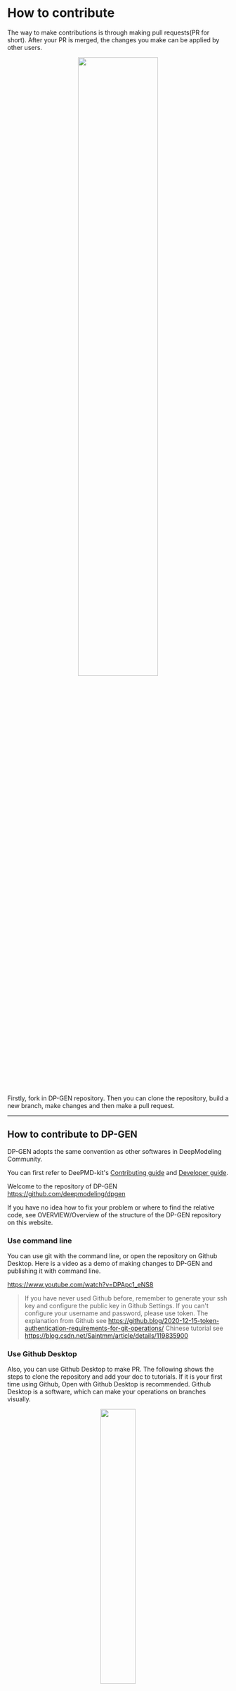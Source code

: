 # How to contribute

The way to make contributions is through making pull requests(PR for short). After your PR is merged, the changes you make can be applied by other users.

<div align=center><href="https://sm.ms/image/qt1MWOfYbQzKGJC" target="_blank"><img src="https://s2.loli.net/2022/08/16/qt1MWOfYbQzKGJC.png" width="60%"></div>

Firstly, fork in DP-GEN repository. Then you can clone the repository, build a new branch, make changes and then make a pull request.

---

## How to contribute to DP-GEN

DP-GEN adopts the same convention as other softwares in DeepModeling Community. 

You can first refer to DeePMD-kit's
[Contributing guide](https://github.com/deepmodeling/deepmd-kit/edit/devel/CONTRIBUTING.md)
and [Developer guide](https://github.com/deepmodeling/deepmd-kit/edit/devel/doc/development/index.md).

Welcome to the repository of DP-GEN https://github.com/deepmodeling/dpgen

  If you have no idea how to fix your problem or where to find the relative code, see OVERVIEW/Overview of the structure of the DP-GEN repository on this website.
  
### Use command line
You can use git with the command line, or open the repository on Github Desktop. Here is a video as a demo of making changes to DP-GEN and publishing it with command line.

https://www.youtube.com/watch?v=DPApc1_eNS8
  
> If you have never used Github before, remember to generate your ssh key and configure the public key in Github Settings.
> If you can't configure your username and password, please use token. 
> The explanation from Github see https://github.blog/2020-12-15-token-authentication-requirements-for-git-operations/
Chinese tutorial see https://blog.csdn.net/Saintmm/article/details/119835900

### Use Github Desktop
Also, you can use Github Desktop to make PR.
The following shows the steps to clone the repository and add your doc to tutorials. If it is your first time using Github, Open with Github Desktop is recommended. Github Desktop is a software, which can make your operations on branches visually.

<div align=center><href="https://sm.ms/image/ShdQXosaRM51Jqv" target="_blank"><img src="https://s2.loli.net/2022/08/16/ShdQXosaRM51Jqv.png" width="40%"></div>


After you clone it to your PC, you can open it with Github Desktop.

<div align=center><href="https://sm.ms/image/NMApYxjaqS4DGEz" target="_blank"><img src="https://s2.loli.net/2022/08/16/NMApYxjaqS4DGEz.png" width="40%"></div>

Firstly, create your new branch based on devel branch.

<div align=center><href="https://sm.ms/image/3Eqm162oQ8Lcg9P" target="_blank"><img src="https://s2.loli.net/2022/08/16/3Eqm162oQ8Lcg9P.png" width="40%"></div>

Secondly, add your doc to the certain directory in your local repository, and add its name into index. 

For example, see https://github.com/deepmodeling/tutorials/pull/43. 
Remember to add the filename of your doc into index! 

This is a case of failed contribution https://github.com/deepmodeling/tutorials/pull/49. 
Without being listed in index, the document will not be shown on the website.

(And here is how it has been fixed https://github.com/deepmodeling/tutorials/pull/50. ) 

Thirdly, select the changes that you what to push, and commit to it. Press "Publish branch" to push your origin repository to the remote branch.

<div align=center><href="https://sm.ms/image/3dyQAKplTnR2tX6" target="_blank"><img src="https://s2.loli.net/2022/08/16/3dyQAKplTnR2tX6.png" width="40%"></div>

Finally, you can check it on github and make a pull request. Press "Compare & pull request" to make a PR.

(Note: please commit pr to the devel branch)    

<div align=center><href="https://sm.ms/image/Uj9m6zGtXRh1L3a" target="_blank"><img src="https://s2.loli.net/2022/08/16/Uj9m6zGtXRh1L3a.png" width="80%"></div>

## How to contribute to DP-GEN tutorials and documents
The documents of DP-GEN https://github.com/deepmodeling/dpgen/tree/master/doc
- If you want to add the documentation of a toy model, simply put your file in the directory doc/toymodels/ and push;
- If you want to add a new directory for a new category of instructions, make a new directory and add it in doc/index.rst.

Tutorials repository: https://github.com/deepmodeling/tutorials
The structure of tutorials and the preparation before writing a document see https://tutorials.deepmodeling.com/en/devel/Resources/writingTips.html#

The latest page of DP-GEN Docs

<div align=center><href="https://sm.ms/image/zEPKuj3TdaHI57b" target="_blank"><img src="https://s2.loli.net/2022/08/16/zEPKuj3TdaHI57b.png" width="60%"></div>

### Examples of contributions
Example 1(a merged one): https://github.com/deepmodeling/dpgen/pull/758
Example 2(a simple one for beginner): https://github.com/deepmodeling/dpgen/pull/844
### 1. Push your doc

<div align=center><href="https://sm.ms/image/T4Zb8uiDXGeyYvc" target="_blank"><img src="https://s2.loli.net/2022/08/16/T4Zb8uiDXGeyYvc.png" width="60%"></div>

### 2. Add the directory in index.rst

<div align=center><href="https://sm.ms/image/q3iKvzQ8oRmfVLt" target="_blank"><img src="https://s2.loli.net/2022/08/16/q3iKvzQ8oRmfVLt.png" width="60%"></div>

### 3. Build and check it

As mentioned in "How to build the website to check if the modification works".

### 4. Make pull request to dpgen

https://github.com/deepmodeling/dpgen/pulls

### How to build the website to check if it works

1. Fork https://github.com/deepmodeling/dpgen
2. Create account on readthedocs
readthedocs.org
https://readthedocs.org/
3. Import https://github.com/<your-github-username>/dpgen.git 
Remember to set Project homepage as https://github.com/<your-github-username>/dpgen , and set the Default branch as the one you do modification in Advanced Settings.

<div align=center><href="https://sm.ms/image/4cVRb7ytT1h5l9n" target="_blank"><img src="https://s2.loli.net/2022/08/16/4cVRb7ytT1h5l9n.png" width="60%"></div>

(“doc_overview” is just an example, please change it into your branch's name.)

4. Build Version 

<div align=center><href="https://sm.ms/image/CsJ7S5xeTYh9EWp" target="_blank"><img src="https://s2.loli.net/2022/08/16/CsJ7S5xeTYh9EWp.png" width="60%"></div>

---
After successfully making a PR, developers will check it and give comments. It will be merged after everything done. Then CONGRATULATIONS! You become a first-time contributor to DP-GEN!  
